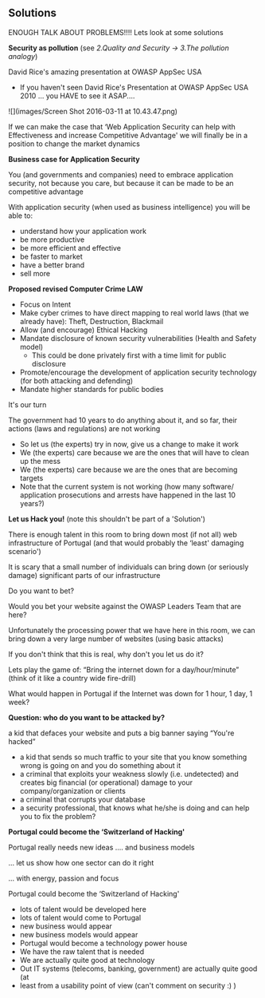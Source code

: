 ## Solutions

ENOUGH TALK ABOUT PROBLEMS!!!! Lets look at some solutions

**Security as pollution** (see _2.Quality and Security -> 3.The pollution analogy_)

David Rice's amazing presentation at OWASP AppSec USA

- If you haven't seen David Rice's Presentation at OWASP AppSec USA 2010 ... you HAVE to see it ASAP....

![](images/Screen Shot 2016-03-11 at 10.43.47.png)


If we can make the case that ‘Web Application Security can help with Effectiveness and increase Competitive Advantage' we will finally be in a position to change the market dynamics


**Business case for Application Security**

You (and governments and companies) need to embrace application security, not because you care, but because it can be made to be an competitive advantage

With application security (when used as business intelligence) you will be able to:
 * understand how your application work
 * be more productive
 * be more efficient and effective
 * be faster to market
 * have a better brand
 * sell more


**Proposed revised Computer Crime LAW**

- Focus on Intent
- Make cyber crimes to have direct mapping to real world laws (that we already have): Theft, Destruction, Blackmail
- Allow (and encourage) Ethical Hacking
- Mandate disclosure of known security vulnerabilities (Health and Safety model)
  - This could be done privately first with a time limit for public disclosure
- Promote/encourage the development of application security technology (for both attacking and defending)
- Mandate higher standards for public bodies


It's our turn

The government had 10 years to do anything about it, and so far, their actions (laws and regulations) are not working
- So let us (the experts) try in now, give us a change to make it work
- We (the experts) care because we are the ones that will have to clean up
the mess
- We (the experts) care because we are the ones that are becoming targets
- Note that the current system is not working (how many software/
application prosecutions and arrests have happened in the last 10 years?)


**Let us Hack you!** (note this shouldn't be part of a 'Solution')

There is enough talent in this room to bring down most (if not all) web infrastructure of Portugal (and that would probably the ‘least' damaging scenario')

It is scary that a small number of individuals can bring down (or seriously damage) significant parts of our infrastructure

Do you want to bet?

Would you bet your website against the OWASP Leaders Team that are here?

Unfortunately the processing power that we have here in this room, we can bring down a very large number of websites (using basic attacks)

If you don't think that this is real, why don't you let us do it?

Lets play the game of: “Bring the internet down for a day/hour/minute” (think of it like a country wide fire-drill)

What would happen in Portugal if the Internet was down for 1 hour, 1 day, 1 week?

**Question: who do you want to be attacked by?**

a kid that defaces your website and puts a big banner saying “You're hacked”
- a kid that sends so much traffic to your site that you know something wrong
is going on and you do something about it
- a criminal that exploits your weakness slowly (i.e. undetected) and creates big
financial (or operational) damage to your company/organization or clients
- a criminal that corrupts your database
- a security professional, that knows what he/she is doing and can help you to
fix the problem?


**Portugal could become the ‘Switzerland of Hacking'**

Portugal really needs new ideas .... and business models

... let us show how one sector can do it right

... with energy, passion and focus

Portugal could become the ‘Switzerland of Hacking'

- lots of talent would be developed here
- lots of talent would come to Portugal
- new business would appear
- new business models would appear
- Portugal would become a technology power house
- We have the raw talent that is needed
- We are actually quite good at technology
- Out IT systems (telecoms, banking, government) are actually quite good (at
- least from a usability point of view (can't comment on security :) )
